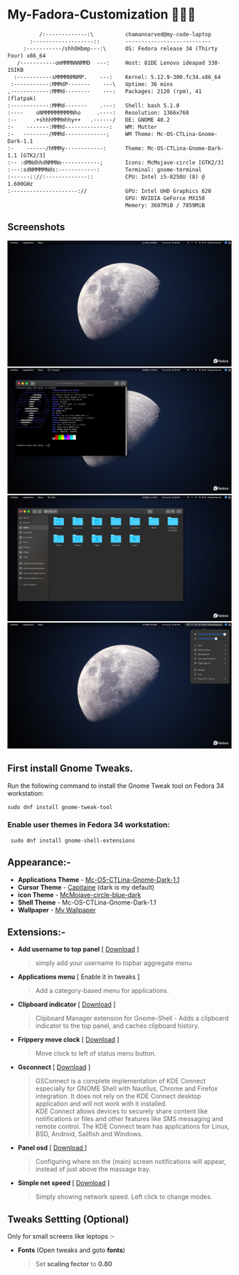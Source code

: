 # My-Fadora-Customization 🔧🔨🔩
 
              /:-------------:\          chamannarved@my-code-laptop 
           :-------------------::        --------------------------- 
         :-----------/shhOHbmp---:\      OS: Fedora release 34 (Thirty Four) x86_64 
       /-----------omMMMNNNMMD  ---:     Host: 81DE Lenovo ideapad 330-15IKB 
      :-----------sMMMMNMNMP.    ---:    Kernel: 5.12.9-300.fc34.x86_64 
     :-----------:MMMdP-------    ---\   Uptime: 36 mins      
    ,------------:MMMd--------    ---:   Packages: 2120 (rpm), 41 (flatpak) 
    :------------:MMMd-------    .---:   Shell: bash 5.1.0 
    :----    oNMMMMMMMMMNho     .----:   Resolution: 1366x768 
    :--     .+shhhMMMmhhy++   .------/   DE: GNOME 40.2 
    :-    -------:MMMd--------------:    WM: Mutter 
    :-   --------/MMMd-------------;     WM Theme: Mc-OS-CTLina-Gnome-Dark-1.1 
    :-    ------/hMMMy------------:      Theme: Mc-OS-CTLina-Gnome-Dark-1.1 [GTK2/3] 
    :-- :dMNdhhdNMMNo------------;       Icons: McMojave-circle [GTK2/3] 
    :---:sdNMMMMNds:------------:        Terminal: gnome-terminal 
    :------:://:-------------::          CPU: Intel i5-8250U (8) @ 1.600GHz 
    :---------------------://            GPU: Intel UHD Graphics 620 
                                         GPU: NVIDIA GeForce MX150 
                                         Memory: 3607MiB / 7859MiB 

## Screenshots

![Screenshot-1](screenshots/Screenshot-1.png)
![Screenshot-2](screenshots/Screenshot-2.png)
![Screenshot-3](screenshots/Screenshot-3.png)
![Screenshot-4](screenshots/Screenshot-4.png)

## First install Gnome Tweaks.

Run the following command to install the Gnome Tweak tool on Fedora 34 workstation:

    sudo dnf install gnome-tweak-tool

### Enable user themes in Fedora 34 workstation:

     sudo dnf install gnome-shell-extensions

## Appearance:-

- **Applications Theme** - [Mc-OS-CTLina-Gnome-Dark-1.1](https://github.com/paullinuxthemer/Mc-OS-themes)
- **Cursor Theme** - [Capitaine](https://github.com/keeferrourke/capitaine-cursors) (dark is my default)
- **icon Theme** - [McMojave-circle-blue-dark](https://github.com/vinceliuice/McMojave-circle)
- **Shell Theme** - Mc-OS-CTLina-Gnome-Dark-1.1
- **Wallpaper** - [My Wallpaper](wallpapers/Moon.jpg)

## Extensions:-

- **Add username to top panel** [ [Download](https://extensions.gnome.org/extension/1108/add-username-to-top-panel/) ]
  > simply add your username to topbar aggregate menu
- **Applications menu** [ Enable it in tweaks ]
  > Add a category-based menu for applications.
- **Clipboard indicator** [ [Download](https://extensions.gnome.org/extension/779/clipboard-indicator/) ]
  > Clipboard Manager extension for Gnome-Shell - Adds a clipboard indicator to the top panel, and caches clipboard history.

- **Frippery move clock** [ [Download](https://extensions.gnome.org/extension/2/move-clock/) ]

  > Move clock to left of status menu button.

- **Gsconnect** [ [Download](https://extensions.gnome.org/extension/1319/gsconnect/) ]

  > GSConnect is a complete implementation of KDE Connect especially for GNOME Shell with Nautilus, Chrome and Firefox integration. It does not rely on the KDE Connect desktop application and will not work with it installed.  
  > KDE Connect allows devices to securely share content like notifications or files and other features like SMS messaging and remote control. The KDE Connect team has applications for Linux, BSD, Android, Sailfish and Windows.

- **Panel osd** [ [ Download ](https://extensions.gnome.org/extension/708/panel-osd/) ]

  > Configuring where on the (main) screen notifications will appear, instead of just above the massage tray.

- **Simple net speed** [ [Download](https://extensions.gnome.org/extension/1085/simple-net-speed/) ]
  > Simply showing network speed. Left click to change modes.

## Tweaks Settting (Optional)

Only for small screens like leptops :-

- **Fonts** (Open tweaks and goto **fonts**)
  > Set **scaling fector** to **0.80**
